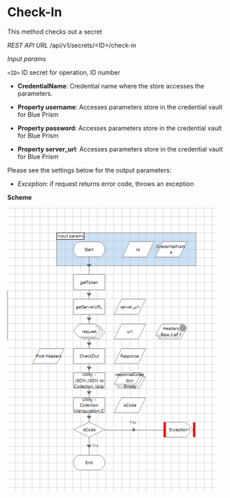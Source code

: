 [title]: # (Check-In)
[tags]: # (Checkin)
[priority]: # (207)
# Check-In

This method checks out a secret

*REST API URL* /api/v1/secrets/\<ID\>/check-in

*Input params*

`<ID>` ID secret for operation, ID number

   * __CredentialName__: Credential name where the store accesses the parameters.

   * __Property username__: Accesses parameters store in the credential vault for Blue Prism

   * __Property password__: Accesses parameters store in the credential vault for Blue Prism

   * __Property server_url__: Accesses parameters store in the credential vault for Blue Prism

Please see the settings below for the output parameters:

   * _Exception_: if request returns error code, throws an exception

__Scheme__

   ![tag](../images/12.png)
